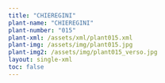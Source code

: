 ```yaml
---
title: "CHIEREGINI"
plant-name: "CHIEREGINI"
plant-number: "015"
plant-xml: /assets/xml/plant015.xml
plant-img: /assets/img/plant015.jpg
plant-img2: /assets/img/plant015_verso.jpg
layout: single-xml
toc: false
---
```

